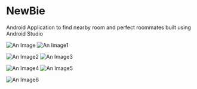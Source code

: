 # NewBie
Android Application to find nearby room and perfect roommates built using Android Studio

![An Image](images/newbie1.png)<!-- .element height="50%" width="50%" --> 
![An Image1](images/newbie2.png)<!-- .element height="50%" width="50%" -->

![An Image2](images/newbie3.png) <!-- .element height="50%" width="50%" -->
![An Image3](images/newbie4.png) <!-- .element height="50%" width="50%" -->

![An Image4](images/newbie5.png) <!-- .element height="50%" width="50%" -->
![An Image5](images/newbie6.png) <!-- .element height="50%" width="50%" -->

![An Image6](images/newbie7.png) <!-- .element height="50%" width="50%" -->
